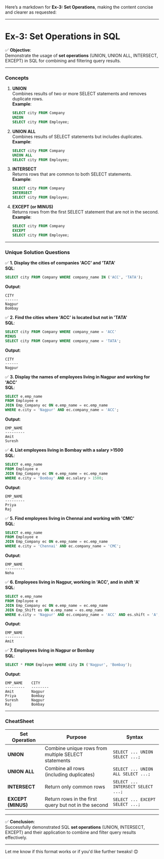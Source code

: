 Here’s a markdown for **Ex-3: Set Operations**, making the content concise and clearer as requested:

---

# **Ex-3: Set Operations in SQL**

✅ **Objective**:  
Demonstrate the usage of **set operations** (UNION, UNION ALL, INTERSECT, EXCEPT) in SQL for combining and filtering query results.

---

### **Concepts**

1. **UNION**  
   Combines results of two or more SELECT statements and removes duplicate rows.  
   **Example**:  
   ```sql
   SELECT city FROM Company
   UNION
   SELECT city FROM Employee;
   ```

2. **UNION ALL**  
   Combines results of SELECT statements but includes duplicates.  
   **Example**:  
   ```sql
   SELECT city FROM Company
   UNION ALL
   SELECT city FROM Employee;
   ```

3. **INTERSECT**  
   Returns rows that are common to both SELECT statements.  
   **Example**:  
   ```sql
   SELECT city FROM Company
   INTERSECT
   SELECT city FROM Employee;
   ```

4. **EXCEPT (or MINUS)**  
   Returns rows from the first SELECT statement that are not in the second.  
   **Example**:  
   ```sql
   SELECT city FROM Company
   EXCEPT
   SELECT city FROM Employee;
   ```

---

### **Unique Solution Questions**

✅ **1. Display the cities of companies 'ACC' and 'TATA'**  
**SQL**:
```sql
SELECT city FROM Company WHERE company_name IN ('ACC', 'TATA');
```
**Output**:
```plaintext
CITY
------
Nagpur
Bombay
```

✅ **2. Find the cities where 'ACC' is located but not in 'TATA'**  
**SQL**:
```sql
SELECT city FROM Company WHERE company_name = 'ACC'
MINUS
SELECT city FROM Company WHERE company_name = 'TATA';
```
**Output**:
```plaintext
CITY
------
Nagpur
```

✅ **3. Display the names of employees living in Nagpur and working for 'ACC'**  
**SQL**:
```sql
SELECT e.emp_name
FROM Employee e
JOIN Emp_Company ec ON e.emp_name = ec.emp_name
WHERE e.city = 'Nagpur' AND ec.company_name = 'ACC';
```
**Output**:
```plaintext
EMP_NAME
---------
Amit
Suresh
```

✅ **4. List employees living in Bombay with a salary >1500**  
**SQL**:
```sql
SELECT e.emp_name
FROM Employee e
JOIN Emp_Company ec ON e.emp_name = ec.emp_name
WHERE e.city = 'Bombay' AND ec.salary > 1500;
```
**Output**:
```plaintext
EMP_NAME
---------
Priya
Raj
```

✅ **5. Find employees living in Chennai and working with 'CMC'**  
**SQL**:
```sql
SELECT e.emp_name
FROM Employee e
JOIN Emp_Company ec ON e.emp_name = ec.emp_name
WHERE e.city = 'Chennai' AND ec.company_name = 'CMC';
```
**Output**:
```plaintext
EMP_NAME
---------
Neha
```

✅ **6. Employees living in Nagpur, working in 'ACC', and in shift 'A'**  
**SQL**:
```sql
SELECT e.emp_name
FROM Employee e
JOIN Emp_Company ec ON e.emp_name = ec.emp_name
JOIN Emp_Shift es ON e.emp_name = es.emp_name
WHERE e.city = 'Nagpur' AND ec.company_name = 'ACC' AND es.shift = 'A';
```
**Output**:
```plaintext
EMP_NAME
---------
Amit
```

✅ **7. Employees living in Nagpur or Bombay**  
**SQL**:
```sql
SELECT * FROM Employee WHERE city IN ('Nagpur', 'Bombay');
```
**Output**:
```plaintext
EMP_NAME    CITY
---------   --------
Amit        Nagpur
Priya       Bombay
Suresh      Nagpur
Raj         Bombay
```

---

### **CheatSheet**

| **Set Operation**  | **Purpose**                                         | **Syntax**                                                      |
|---------------------|-----------------------------------------------------|-----------------------------------------------------------------|
| **UNION**          | Combine unique rows from multiple SELECT statements | `SELECT ... UNION SELECT ...;`                                  |
| **UNION ALL**      | Combine all rows (including duplicates)             | `SELECT ... UNION ALL SELECT ...;`                              |
| **INTERSECT**      | Return only common rows                             | `SELECT ... INTERSECT SELECT ...;`                              |
| **EXCEPT (MINUS)** | Return rows in the first query but not in the second| `SELECT ... EXCEPT SELECT ...;`                                 |

---

✅ **Conclusion**:  
Successfully demonstrated SQL **set operations** (UNION, INTERSECT, EXCEPT) and their application to combine and filter query results effectively.

---

Let me know if this format works or if you'd like further tweaks! 😊
